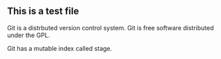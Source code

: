 ## This is a test file

Git is a distrbuted version control system.
Git is free software distributed under the GPL.

Git has a mutable index called stage.
